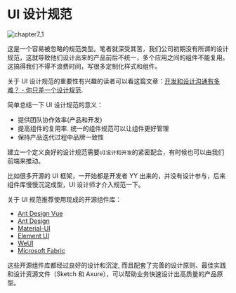 # UI 设计规范

![chapter7_1](https://pic-go-1256738511.cos.ap-chengdu.myqcloud.com/images/20201103160008.png)

这是一个容易被忽略的规范类型。笔者就深受其苦，我们公司初期没有所谓的设计规范，这就导致他们设计出来的产品前后不统一，多个应用之间的组件不能复用。这搞得我们不得不浪费时间，写很多定制化样式和组件。

关于 UI 设计规范的重要性有兴趣的读者可以看这篇文章：[开发和设计沟通有多难？ - 你只差一个设计规范](https://juejin.im/post/5b766ac56fb9a009aa154c27).

简单总结一下 UI 设计规范的意义：

- 提供团队协作效率(产品和开发)
- 提高组件的复用率. 统一的组件规范可以让组件更好管理
- 保持产品迭代过程中品牌一致性

建立一个定义良好的设计规范需要`UI设计和开发`的紧密配合，有时候也可以由我们前端来推动。

比如很多开源的 UI 框架，一开始都是开发者 YY 出来的，并没有设计参与，后来组件库慢慢沉淀成型，UI 设计师才介入规范一下。

关于 UI 规范推荐使用现成的开源组件库：

- [Ant Design Vue](https://www.antdv.com/docs/vue/introduce-cn)
- [Ant Design](https://ant.design/index-cn)
- [Material-UI](https://material-ui.com)
- [Element UI](https://element.eleme.io)
- [WeUI](https://weui.io)
- [Microsoft Fabric](https://developer.microsoft.com/en-us/fabric#/)

这些开源组件库都经过良好的设计和沉淀, 而且配套了完善的设计原则、最佳实践和设计资源文件（Sketch 和 Axure），可以帮助业务快速设计出高质量的产品原型。
